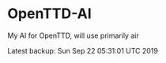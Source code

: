 # OpenTTD-AI
My AI for OpenTTD, will use primarily air

Latest backup: Sun Sep 22 05:31:01 UTC 2019
